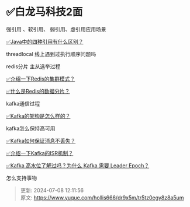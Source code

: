 # ✅白龙马科技2面

强引用 、软引用、 弱引用、虚引用应用场景

[✅Java中的四种引用有什么区别？](https://www.yuque.com/hollis666/dr9x5m/mx9eo0s2s5iaah2s)

threadlocal 线上遇到过执行顺序问题吗

redis分片 主从选举过程

[✅介绍一下Redis的集群模式？](https://www.yuque.com/hollis666/dr9x5m/namhuv165lorwudw)

[✅什么是Redis的数据分片？](https://www.yuque.com/hollis666/dr9x5m/fm1elfrg5mn9iw65)



kafka通信过程 

[✅Kafka的架构是怎么样的？](https://www.yuque.com/hollis666/dr9x5m/glnsckpypwycgh54)

kafka怎么保持高可用 

[✅Kafka如何保证消息不丢失？](https://www.yuque.com/hollis666/dr9x5m/imx4a7z8zq65erlo)



[✅介绍一下Kafka的ISR机制？](https://www.yuque.com/hollis666/dr9x5m/sysbmls6p386aow0)



[✅Kafka 高水位了解过吗？为什么 Kafka 需要 Leader Epoch？](https://www.yuque.com/hollis666/dr9x5m/uw9757)





怎么支持事物





> 更新: 2024-07-08 12:11:56  
> 原文: <https://www.yuque.com/hollis666/dr9x5m/tr5tz0egy8z8a5um>